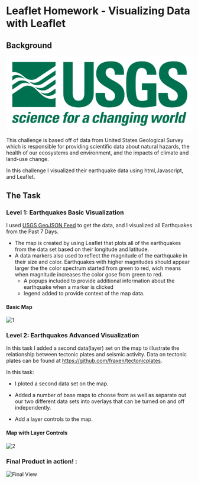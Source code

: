 # Leaflet Homework - Visualizing Data with Leaflet

## Background

![1-Logo](Images/1-Logo.png)

This challenge is based off of data from United States Geological Survey which is responsible for providing scientific data about natural hazards, the health of our ecosystems and environment, and the impacts of climate and land-use change.

In this challenge I visualized their earthquake data using html,Javascript, and Leaflet.


## The Task

### Level 1: Earthquakes Basic Visualization

I used [USGS GeoJSON Feed](http://earthquake.usgs.gov/earthquakes/feed/v1.0/geojson.php) to get the data, and I visualized all Earthquakes from the Past 7 Days. 
 
   * The map is created by using Leaflet that plots all of the earthquakes from the data set based on their longitude and latitude. 
   * A data markers also used to reflect the magnitude of the earthquake in their size and color. Earthquakes with higher magnitudes should appear larger the the color spectrum started from green to red, wich means when magnitude increases the color gose from green to red.
     * A popups included to provide additional information about the earthquake when a marker is clicked
     * legend added to provide context of the map data.
 
 #### Basic Map

![1](https://user-images.githubusercontent.com/74028387/115660246-c0d2b680-a309-11eb-9704-4df68e752316.png)


### Level 2: Earthquakes Advanced Visualization

In this task I added a second data(layer) set on the map to illustrate the relationship between tectonic plates and seismic activity. Data on tectonic plates can be found at <https://github.com/fraxen/tectonicplates>. 

In this task:
* I ploted a second data set on the map.

* Added a number of base maps to choose from as well as separate out our two different data sets into overlays that can be turned on and off independently.

* Add  a layer controls to the map.

#### Map with Layer Controls

![2](https://user-images.githubusercontent.com/74028387/115660283-c7612e00-a309-11eb-89dd-ed08cbe2b568.png)



### Final Product in action! :


![Final View](https://user-images.githubusercontent.com/74028387/115660557-2b83f200-a30a-11eb-9edc-be0da836bbdb.gif)



